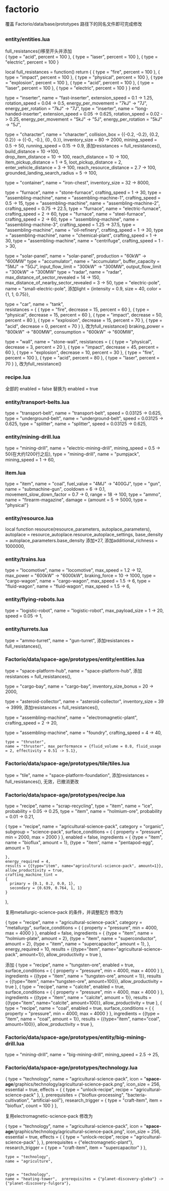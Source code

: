 # factorio
覆盖 Factorio/data/base/prototypes 路径下的同名文件即可完成修改

##

### entity/entities.lua
full_resistances()移至开头并添加  
      {
        type = "acid",
        percent = 100
      },
      {
        type = "laser",
        percent = 100
      },
      {
        type = "electric",
        percent = 100
      }




local full_resistances = function()
    return {
      {
        type = "fire",
        percent = 100
      },
      {
        type = "impact",
        percent = 100
      },
      {
        type = "physical",
        percent = 100
      },
      {
        type = "explosion",
        percent = 100
      },
      {
        type = "acid",
        percent = 100
      },
      {
        type = "laser",
        percent = 100
      },
      {
        type = "electric",
        percent = 100
      }
    }
  end

  

type = "inserter", name = "fast-inserter", extension_speed = 0.1 -> 1.25, rotation_speed = 0.04 -> 0.5, energy_per_movement = "7kJ" -> "7J", energy_per_rotation = "7kJ" -> "7J",
type = "inserter", name = "long-handed-inserter", extension_speed = 0.05 -> 0.625, rotation_speed = 0.02 -> 0.25, energy_per_movement = "5kJ" -> "5J", energy_per_rotation = "5kJ" -> "5J",

type = "character", name = "character", collision_box = {{-0.2, -0.2}, {0.2, 0.2}} -> {{-0., -0.}, {0., 0.}}, inventory_size = 80 -> 2000, mining_speed = 0.5 -> 50, running_speed = 0.15 -> 0.9, 添加resistances = full_resistances(),
    build_distance = 10 ->100,                    
    drop_item_distance = 10 -> 100,
    reach_distance = 10 -> 100,
    item_pickup_distance = 1 -> 5,
    loot_pickup_distance = 2,
    enter_vehicle_distance = 3 -> 100,
    reach_resource_distance = 2.7 -> 100,
    grounded_landing_search_radius = 5 -> 100,


type = "container", name = "iron-chest", inventory_size = 32 -> 8000,



type = "furnace", name = "stone-furnace", crafting_speed = 1 -> 30,
type = "assembling-machine",  name = "assembling-machine-1", crafting_speed = 0.5 -> 15,
type = "assembling-machine",  name = "assembling-machine-2", crafting_speed = 0.75 -> 22.5,
type = "furnace", name = "electric-furnace", crafting_speed = 2 -> 60,
type = "furnace", name = "steel-furnace", crafting_speed = 2 -> 60,
type = "assembling-machine",  name = "assembling-machine-3", crafting_speed = 1.25 -> 37.5,
type = "assembling-machine", name = "oil-refinery", crafting_speed = 1 -> 30,
type = "assembling-machine", name = "chemical-plant", crafting_speed = 1 -> 30,
type = "assembling-machine", name = "centrifuge", crafting_speed = 1 -> 30,



type = "solar-panel", name = "solar-panel", production = "60kW" -> "600MW"
type = "accumulator", name = "accumulator", buffer_capacity = "5MJ" -> "5GJ", input_flow_limit = "300kW" -> "300MW", output_flow_limit = "300kW" -> "300MW"
type = "radar", name = "radar", max_distance_of_sector_revealed = 14 -> 150, max_distance_of_nearby_sector_revealed = 3 -> 50,
type = "electric-pole", name = "small-electric-pole", 添加light = {intensity = 0.9, size = 40, color = {1, 1, 0.75}},

type = "car", name = "tank",  
    resistances =
    {
      {
        type = "fire",
        decrease = 15,
        percent = 60
      },
      {
        type = "physical",
        decrease = 15,
        percent = 60
      },
      {
        type = "impact",
        decrease = 50,
        percent = 80
      },
      {
        type = "explosion",
        decrease = 15,
        percent = 70
      },
      {
        type = "acid",
        decrease = 0,
        percent = 70
      }
    }, 改为full_resistance() 
braking_power = "800kW" -> "800MW", consumption = "600kW" -> "600MW",

type = "wall", name = "stone-wall",
    resistances =
    {
      {
        type = "physical",
        decrease = 3,
        percent = 20
      },
      {
        type = "impact",
        decrease = 45,
        percent = 60
      },
      {
        type = "explosion",
        decrease = 10,
        percent = 30
      },
      {
        type = "fire",
        percent = 100
      },
      {
        type = "acid",
        percent = 80
      },
      {
        type = "laser",
        percent = 70
      }
    }, 改为full_resistance()  

    
### recipe.lua
全部的 enabled = false 替换为 enabled = true



### entity/transport-belts.lua
type = "transport-belt", name = "transport-belt", speed = 0.03125 -> 0.625,
type = "underground-belt", name = "underground-belt", speed = 0.03125 -> 0.625,
type = "splitter", name = "splitter", speed = 0.03125 -> 0.625,



### entity/mining-drill.lua
type = "mining-drill", name = "electric-mining-drill", mining_speed = 0.5 -> 50(在大约1200行之后),
type = "mining-drill", name = "pumpjack", mining_speed = 1 -> 60,



### item.lua
type = "item", name = "coal", fuel_value = "4MJ" -> "400GJ",
type = "gun", name = "submachine-gun", cooldown = 6 -> 0.1, movement_slow_down_factor = 0.7 -> 0, range = 18 -> 100,
type = "ammo", name = "firearm-magazine", damage = {amount = 5 -> 5000, type = "physical"}



### entity/resource.lua
local function resource(resource_parameters, autoplace_parameters), autoplace = resource_autoplace.resource_autoplace_settings, base_density = autoplace_parameters.base_density 添加*27, 添加additional_richness = 1000000,



### entity/trains.lua
type = "locomotive", name = "locomotive", max_speed = 1.2 -> 12,  max_power = "600kW" -> "6000kW",  braking_force = 10 -> 1000,
type = "cargo-wagon", name = "cargo-wagon", max_speed = 1.5 -> 6,
type = "fluid-wagon", name = "fluid-wagon", max_speed = 1.5 -> 6,



### entity/flying-robots.lua
type = "logistic-robot", name = "logistic-robot", max_payload_size = 1 -> 20, speed = 0.05 -> 1,


### entity/turrets.lua
type = "ammo-turret", name = "gun-turret", 添加resistances = full_resistances(),


###  Factorio/data/space-age/prototypes/entity/entities.lua
type = "space-platform-hub", name = "space-platform-hub", 添加resistances = full_resistances(),

type = "cargo-bay",  name = "cargo-bay", inventory_size_bonus = 20 -> 2000,

type = "asteroid-collector", name = "asteroid-collector", inventory_size = 39 -> 3999, 添加resistances = full_resistances(), 

type = "assembling-machine", name = "electromagnetic-plant", crafting_speed = 2 -> 20,

type = "assembling-machine", name = "foundry", crafting_speed = 4 -> 40,

    
    type = "thruster",
    name = "thruster", max_performance = {fluid_volume = 0.8, fluid_usage = 2, effectivity = 0.51 -> 5.1},

### Factorio/data/space-age/prototypes/tile/tiles.lua
type = "tile", name = "space-platform-foundation", 添加resistances = full_resistances(), 无效，已撤消更改


### Factorio/data/space-age/prototypes/recipe.lua
type = "recipe", name = "scrap-recycling", type = "item", name = "ice", probability = 0.05 -> 0.25, 
                                           type = "item", name = "holmium-ore", probability = 0.01 -> 0.21,



  {
    type = "recipe",
    name = "agricultural-science-pack",
    category = "organic",
    subgroup = "science-pack",
    surface_conditions =
    {
      {
        property = "pressure",
        min = 2000,
        max = 2000
      }
    },
    enabled = false,
    ingredients =
    {
      {type = "item", name = "bioflux", amount = 1},
      {type = "item", name = "pentapod-egg", amount = 1}

    },
    energy_required = 4,
    results = {{type="item", name="agricultural-science-pack", amount=1}},
    allow_productivity = true,
    crafting_machine_tint =
    {
      primary = {0.1, 0.2, 0.0, 1},
      secondary = {0.639, 0.764, 1, 1}
    }
  },

 复用metallurgic-science-pack 的条件，并调整配方 修改为

  {
    type = "recipe",
    name = "agricultural-science-pack",
    category = "metallurgy",
    surface_conditions =
    {
      {
        property = "pressure",
        min = 4000,
        max = 4000
      }
    },
    enabled = false,
    ingredients =
    {
      {type = "item", name = "holmium-plate", amount = 2},
      {type = "item", name = "superconductor", amount = 2},
      {type = "item", name = "supercapacitor", amount = 1},
    },
    energy_required = 10,
    results = {{type="item", name="agricultural-science-pack", amount=1}},
    allow_productivity = true
  },


  添加
  {
    type = "recipe",
    name = "tungsten-ore",
    enabled = true,
    surface_conditions =
    {
      {
        property = "pressure",
        min = 4000,
        max = 4000
      }
    },
    ingredients = {{type = "item", name = "tungsten-ore", amount = 1}},
    results = {{type="item", name="tungsten-ore", amount=100}},
    allow_productivity = true
  },
  {
    type = "recipe",
    name = "calcite",
    enabled = true,
    surface_conditions =
    {
      {
        property = "pressure",
        min = 4000,
        max = 4000
      }
    },
    ingredients = {{type = "item", name = "calcite", amount = 1}},
    results = {{type="item", name="calcite", amount=100}},
    allow_productivity = true
  },
  {
    type = "recipe",
    name = "coal",
    enabled = true,
    surface_conditions =
    {
      {
        property = "pressure",
        min = 4000,
        max = 4000
      }
    },
    ingredients = {{type = "item", name = "coal", amount = 1}},
    results = {{type="item", name="coal", amount=100}},
    allow_productivity = true
  },


### Factorio/data/space-age/prototypes/entity/big-mining-drill.lua
type = "mining-drill", name = "big-mining-drill", mining_speed = 2.5 -> 25,



### Factorio/data/space-age/prototypes/technology.lua

  {
    type = "technology",
    name = "agricultural-science-pack",
    icon = "__space-age__/graphics/technology/agricultural-science-pack.png",
    icon_size = 256,
    essential = true,
    effects =
    {
      {
        type = "unlock-recipe",
        recipe = "agricultural-science-pack"
      },
    },
    prerequisites = {"bioflux-processing", "bacteria-cultivation", "artificial-soil"},
    research_trigger =
    {
      type = "craft-item",
      item = "bioflux",
      count = 100
    }
  },

 复用electromagnetic-science-pack  修改为

  {
    type = "technology",
    name = "agricultural-science-pack",
    icon = "__space-age__/graphics/technology/agricultural-science-pack.png",
    icon_size = 256,
    essential = true,
    effects =
    {
      {
        type = "unlock-recipe",
        recipe = "agricultural-science-pack"
      },
    },
    prerequisites = {"electromagnetic-plant"},
    research_trigger =
    {
      type = "craft-item",
      item = "supercapacitor"
    }
  },

  
    type = "technology",
    name = "agriculture",

    
    type = "technology",
    name = "heating-tower",  prerequisites = {"planet-discovery-gleba"} -> {"planet-discovery-fulgora"},




